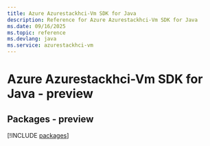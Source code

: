 ```yaml
---
title: Azure Azurestackhci-Vm SDK for Java
description: Reference for Azure Azurestackhci-Vm SDK for Java
ms.date: 09/16/2025
ms.topic: reference
ms.devlang: java
ms.service: azurestackhci-vm
---
```

# Azure Azurestackhci-Vm SDK for Java - preview
## Packages - preview
[!INCLUDE [packages](azurestackhci-vm-index.md)]